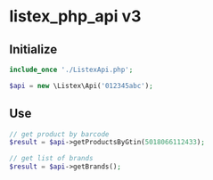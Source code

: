 # listex_php_api v3

## Initialize

```php
include_once './ListexApi.php';

$api = new \Listex\Api('012345abc');
```

## Use

```php
// get product by barcode
$result = $api->getProductsByGtin(5018066112433);

// get list of brands
$result = $api->getBrands();
```
